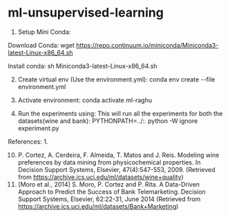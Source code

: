 # ml-unsupervised-learning

1. Setup Mini Conda:

Download Conda:
wget https://repo.continuum.io/miniconda/Miniconda3-latest-Linux-x86_64.sh

Install conda:
sh Miniconda3-latest-Linux-x86_64.sh

2. Create  virtual env (Use the environment.yml):
conda env create --file environment.yml

3. Activate environment:
conda activate ml-raghu


4. Run the experiments using: This will run all the experiments for both the datasets(wine and bank):
PYTHONPATH=../:. python -W ignore  experiment.py



References:
1. 

10.	P. Cortez, A. Cerdeira, F. Almeida, T. Matos and J. Reis.
Modeling wine preferences by data mining from physicochemical properties. In Decision Support Systems, Elsevier, 47(4):547-553, 2009. (Retrieved from https://archive.ics.uci.edu/ml/datasets/wine+quality)
11.	[Moro et al., 2014] S. Moro, P. Cortez and P. Rita. A Data-Driven Approach to Predict the Success of Bank Telemarketing. Decision Support Systems, Elsevier, 62:22-31, June 2014 (Retrieved from https://archive.ics.uci.edu/ml/datasets/Bank+Marketing)
